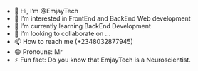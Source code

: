 - 👋 Hi, I’m @EmjayTech
- 👀 I’m interested in FrontEnd and BackEnd Web development
- 🌱 I’m currently learning BackEnd Development
- 💞️ I’m looking to collaborate on ...
- 📫 How to reach me (+2348032877945)
- 😄 Pronouns: Mr
- ⚡ Fun fact: Do you know that EmjayTech is a Neuroscientist.

<!---
EmjayTech/EmjayTech is a ✨ special ✨ repository because its `README.md` (this file) appears on your GitHub profile.
You can click the Preview link to take a look at your changes.
--->
